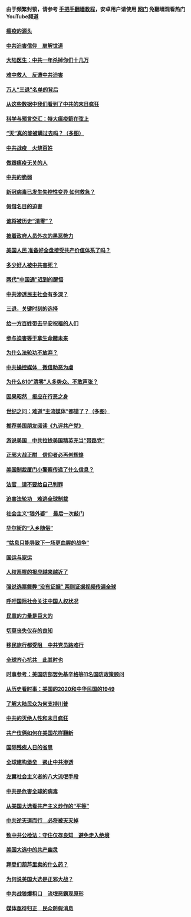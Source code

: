 #### 由于频繁封锁，请参考 [手把手翻墙教程](https://github.com/gfw-breaker/guides/wiki/)，安卓用户请使用 [网门](https://github.com/gfw-breaker/nogfw/blob/master/dl.md?t=01180700) 免翻墙观看热门YouTube频道 

#### [瘟疫的源头](../pages/251/418661.md?t=01180700) 

#### [中共迫害信仰　崩解世道](../pages/251/418691.md?t=01180700) 

#### [大陆医生：中共一年杀掉你们十几万](../pages/251/418670.md?t=01180700) 

#### [难中救人　反遭中共迫害](../pages/251/418414.md?t=01180700) 

#### [万人“三退”名单的背后](../pages/251/418505.md?t=01180700) 

#### [从这些数据中我们看到了中共的末日疯狂](../pages/251/418420.md?t=01180700) 

#### [科学与预言交汇：特大瘟疫箭在弦上](../pages/251/418266.md?t=01180700) 

#### [“天”真的能被瞒过去吗？（多图）](../pages/251/418308.md?t=01180700) 

#### [中共战疫　火烧百姓](../pages/251/418220.md?t=01180700) 

#### [做跟瘟疫无关的人](../pages/251/418171.md?t=01180700) 

#### [中共的脆弱](../pages/251/418196.md?t=01180700) 

#### [新冠病毒已发生失控性变异 如何救急？](../pages/251/418032.md?t=01180700) 

#### [假借名目的迫害](../pages/251/418055.md?t=01180700) 

#### [谁将被历史“清零”？](../pages/251/417485.md?t=01180700) 

#### [披着政府人员外衣的黑恶势力](../pages/251/417442.md?t=01180700) 

#### [美国人民 准备好全盘接受共产价值体系了吗？](../pages/251/417491.md?t=01180700) 

#### [多少好人被中共害死？](../pages/251/417144.md?t=01180700) 

#### [两代“中国通”迟到的醒悟](../pages/251/417064.md?t=01180700) 

#### [中共渗透民主社会有多深？](../pages/251/417063.md?t=01180700) 

#### [三退，关键时刻的选择](../pages/251/416969.md?t=01180700) 

#### [给一方百姓带去平安祝福的人们](../pages/251/416941.md?t=01180700) 

#### [参与迫害等于拿生命赌未来](../pages/251/416856.md?t=01180700) 

#### [为什么法轮功不放弃？](../pages/251/416864.md?t=01180700) 

#### [中共操控媒体　微信助恶为虐](../pages/251/416724.md?t=01180700) 

#### [为什么610“清零”人多势众、不敢声张？](../pages/251/416632.md?t=01180700) 

#### [因果昭然　报应在行恶之身](../pages/251/416582.md?t=01180700) 

#### [世纪之问：难道“主流媒体”都错了？（多图）](../pages/251/416571.md?t=01180700) 

#### [推荐美国朋友阅读《九评共产党》](../pages/251/416510.md?t=01180700) 

#### [游说美国　中共拉拢美国精英充当“带路党”](../pages/251/416529.md?t=01180700) 

#### [正邪大战正酣　信仰者必再创辉煌](../pages/251/416433.md?t=01180700) 

#### [美国制裁厦门小警察传递了什么信息？](../pages/251/416432.md?t=01180700) 

#### [法官　请不要给自己判罪](../pages/251/416379.md?t=01180700) 

#### [迫害法轮功　难逃全球制裁](../pages/251/416380.md?t=01180700) 

#### [社会主义“狼外婆”　最后一次敲门](../pages/251/416394.md?t=01180700) 

#### [华尔街的“入乡随俗”](../pages/251/416395.md?t=01180700) 

#### [“姑息只能导致下一场更血腥的战争”](../pages/251/416223.md?t=01180700) 

#### [国运与家运](../pages/251/416224.md?t=01180700) 

#### [人权恶棍的报应越来越近了](../pages/251/416276.md?t=01180700) 

#### [强说选票舞弊“没有证据” 两则证据视频传遍全球](../pages/251/416227.md?t=01180700) 

#### [呼吁国际社会关注中国人权状况](../pages/251/416135.md?t=01180700) 

#### [民意的力量是巨大的](../pages/251/416222.md?t=01180700) 

#### [切莫丧失仅存的良知](../pages/251/416134.md?t=01180700) 

#### [移民旅行都受阻　中共党员路难行](../pages/251/416033.md?t=01180700) 

#### [全球齐心抗共　此其时也](../pages/251/415989.md?t=01180700) 

#### [时事参考：美国防部罢免基辛格等11名国防政策顾问](../pages/251/415970.md?t=01180700) 

#### [从历史看时事：美国的2020和中华民国的1949](../pages/251/415949.md?t=01180700) 

#### [了解大陆民众为何支持川普](../pages/251/415950.md?t=01180700) 

#### [中共的灭绝人性和末日疯狂](../pages/251/415944.md?t=01180700) 

#### [共产伎俩如何在美国花样翻新](../pages/251/415908.md?t=01180700) 

#### [国际残疾人日的省思](../pages/251/415849.md?t=01180700) 

#### [全球建构堡垒　遏止中共渗透](../pages/251/415850.md?t=01180700) 

#### [左翼社会主义者的八大流氓手段](../pages/251/415802.md?t=01180700) 

#### [中共是危害全球的病毒](../pages/251/415569.md?t=01180700) 

#### [从美国大选看共产主义炒作的“平等”](../pages/251/415654.md?t=01180700) 

#### [中共逆天道而行　必将被天灭掉](../pages/251/415626.md?t=01180700) 

#### [致中共公检法：守住仅存良知　避免走入绝境](../pages/251/415627.md?t=01180700) 

#### [美国大选中的共产幽灵](../pages/251/415618.md?t=01180700) 

#### [拜登们葫芦里卖的什么药？](../pages/251/415531.md?t=01180700) 

#### [为何说美国大选是正邪大战？](../pages/251/415530.md?t=01180700) 

#### [中共战狼爆粗口　流氓恶霸现原形](../pages/251/415426.md?t=01180700) 

#### [媒体亟待归正　民众防假消息](../pages/251/415402.md?t=01180700) 

